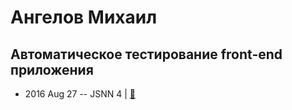 # Ангелов Михаил

## Автоматическое тестирование front-end приложения
- 2016 Aug 27 -- JSNN 4  | [:notebook:](https://mikhail-angelov.github.io/presentation-test-front-end/)  

